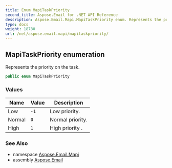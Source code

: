```yaml
---
title: Enum MapiTaskPriority
second_title: Aspose.Email for .NET API Reference
description: Aspose.Email.Mapi.MapiTaskPriority enum. Represents the priority on the task
type: docs
weight: 18780
url: /net/aspose.email.mapi/mapitaskpriority/
---
```

## MapiTaskPriority enumeration

Represents the priority on the task.

```csharp
public enum MapiTaskPriority
```

### Values

| Name | Value | Description |
| --- | --- | --- |
| Low | `-1` | Low priority. |
| Normal | `0` | Normal priority. |
| High | `1` | High priority . |

### See Also

* namespace [Aspose.Email.Mapi](../../aspose.email.mapi/)
* assembly [Aspose.Email](../../)



